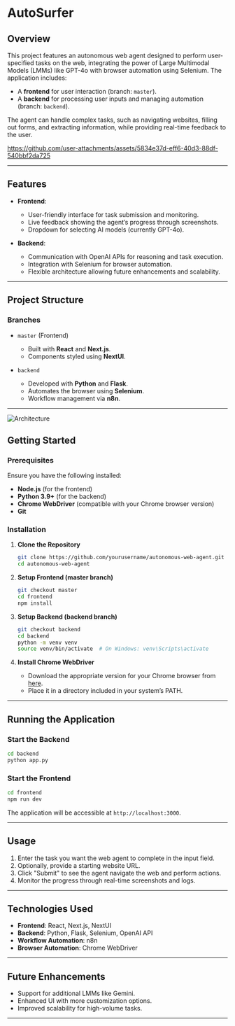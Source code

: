 # AutoSurfer

## Overview

This project features an autonomous web agent designed to perform user-specified tasks on the web, integrating the power of Large Multimodal Models (LMMs) like GPT-4o with browser automation using Selenium. The application includes:

- A **frontend** for user interaction (branch: `master`).
- A **backend** for processing user inputs and managing automation (branch: `backend`).

The agent can handle complex tasks, such as navigating websites, filling out forms, and extracting information, while providing real-time feedback to the user.


https://github.com/user-attachments/assets/5834e37d-eff6-40d3-88df-540bbf2da725


---

## Features

- **Frontend**:
  - User-friendly interface for task submission and monitoring.
  - Live feedback showing the agent’s progress through screenshots.
  - Dropdown for selecting AI models (currently GPT-4o).
  
- **Backend**:
  - Communication with OpenAI APIs for reasoning and task execution.
  - Integration with Selenium for browser automation.
  - Flexible architecture allowing future enhancements and scalability.

---

## Project Structure

### Branches

- `master` (Frontend)
  - Built with **React** and **Next.js**.
  - Components styled using **NextUI**.
  
- `backend`
  - Developed with **Python** and **Flask**.
  - Automates the browser using **Selenium**.
  - Workflow management via **n8n**.

---

![Architecture](https://github.com/user-attachments/assets/a249c4de-bf67-4577-baa4-ad55b93b23ab)

## Getting Started

### Prerequisites

Ensure you have the following installed:

- **Node.js** (for the frontend)
- **Python 3.9+** (for the backend)
- **Chrome WebDriver** (compatible with your Chrome browser version)
- **Git**

### Installation

1. **Clone the Repository**
   ```bash
   git clone https://github.com/yourusername/autonomous-web-agent.git
   cd autonomous-web-agent
   ```

2. **Setup Frontend (master branch)**
   ```bash
   git checkout master
   cd frontend
   npm install
   ```

3. **Setup Backend (backend branch)**
   ```bash
   git checkout backend
   cd backend
   python -m venv venv
   source venv/bin/activate  # On Windows: venv\Scripts\activate
   ```

4. **Install Chrome WebDriver**
   - Download the appropriate version for your Chrome browser from [here](https://chromedriver.chromium.org/downloads).
   - Place it in a directory included in your system’s PATH.

---

## Running the Application

### Start the Backend
```bash
cd backend
python app.py
```

### Start the Frontend
```bash
cd frontend
npm run dev
```

The application will be accessible at `http://localhost:3000`.

---

## Usage

1. Enter the task you want the web agent to complete in the input field.
2. Optionally, provide a starting website URL.
3. Click "Submit" to see the agent navigate the web and perform actions.
4. Monitor the progress through real-time screenshots and logs.

---

## Technologies Used

- **Frontend**: React, Next.js, NextUI
- **Backend**: Python, Flask, Selenium, OpenAI API
- **Workflow Automation**: n8n
- **Browser Automation**: Chrome WebDriver

---

## Future Enhancements

- Support for additional LMMs like Gemini.
- Enhanced UI with more customization options.
- Improved scalability for high-volume tasks.

---
